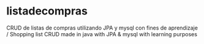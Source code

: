 # listadecompras
CRUD de listas de compras utilizando JPA y mysql con fines de aprendizaje / Shopping list CRUD made in java with JPA &amp; mysql with learning purposes
